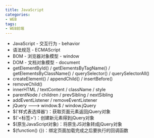 ```yaml
---
title: JavaScript
categories: 
- WEB
tags:
- WEB前端
---
```

- JavaScript - 交互行为 - behavior
- 语法规范 - ECMAScript
- BOM - 浏览器对象模型 - window
- DOM - 文档对象模型 - document
- getElementById() / getElementsByTagName() / getElementsByClassName() / querySelector() / querySelectorAll()
- createElement() / appendChild() / insertBefore()
- removeChild()
- innerHTML / textContent / className / style
- parentNode / children / prevSibling / nextSibling
- addEventListener / removeEventListener
- jQuery ---> window.$ / window.jQuery 
- $('样式表选择器')：获取页面元素返回jQuery对象
- $('<标签>')：创建新元素得到jQuery对象
- $(原生JavaScript对象)：将原生JS对象转成jQuery对象
- $(function() {})：绑定页面加载完成之后要执行的回调函数
